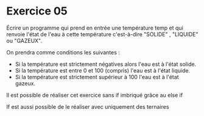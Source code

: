 # Exercice 05

Écrire un programme qui prend en entrée une température temp et qui renvoie l'état de l'eau à cette température c'est-à-dire "SOLIDE" , "LIQUIDE" ou "GAZEUX".  

On prendra comme conditions les suivantes : 
- Si la température est strictement négatives alors l'eau est à l'état solide. 
- Si la température est entre 0 et 100 (compris) l'eau est à l'état liquide. 
- Si la température est strictement supérieur à 100 l'eau est à l'état gazeux.  

Il est possible de réaliser cet exercice sans if imbriqué grâce au else if

If est aussi possible de le réaliser avec uniquement des ternaires